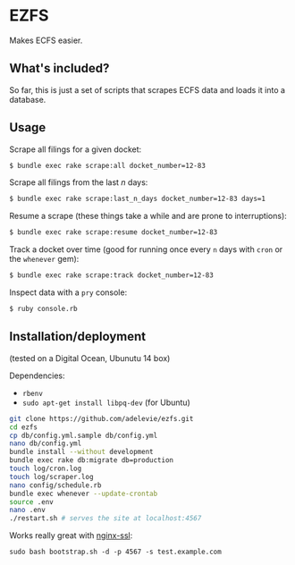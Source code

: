 # EZFS

Makes ECFS easier.

## What's included?

So far, this is just a set of scripts that scrapes ECFS data and loads it into a database.

## Usage

Scrape all filings for a given docket:

```sh
$ bundle exec rake scrape:all docket_number=12-83
```

Scrape all filings from the last _n_ days:

```sh
$ bundle exec rake scrape:last_n_days docket_number=12-83 days=1
```

Resume a scrape (these things take a while and are prone to interruptions):

```sh
$ bundle exec rake scrape:resume docket_number=12-83
```

Track a docket over time (good for running once every `n` days with `cron` or the `whenever` gem):

```sh
$ bundle exec rake scrape:track docket_number=12-83
```

Inspect data with a `pry` console:

```sh
$ ruby console.rb
```

## Installation/deployment

(tested on a Digital Ocean, Ubunutu 14 box)

Dependencies:

- `rbenv`
- `sudo apt-get install libpq-dev` (for Ubuntu)


```sh
git clone https://github.com/adelevie/ezfs.git
cd ezfs
cp db/config.yml.sample db/config.yml
nano db/config.yml
bundle install --without development
bundle exec rake db:migrate db=production
touch log/cron.log
touch log/scraper.log
nano config/schedule.rb
bundle exec whenever --update-crontab
source .env
nano .env
./restart.sh # serves the site at localhost:4567
```

Works really great with [nginx-ssl](https://github.com/vzvenyach/nginx-ssl):

```
sudo bash bootstrap.sh -d -p 4567 -s test.example.com
```

